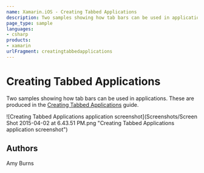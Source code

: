 ```yaml
---
name: Xamarin.iOS - Creating Tabbed Applications
description: Two samples showing how tab bars can be used in applications. These are produced in the Creating Tabbed Applications guide.
page_type: sample
languages:
- csharp
products:
- xamarin
urlFragment: creatingtabbedapplications
---
```

# Creating Tabbed Applications

Two samples showing how tab bars can be used in applications. These are produced in the [Creating Tabbed Applications](/guides/ios/user_interface/creating_tabbed_applications/) guide.

![Creating Tabbed Applications application screenshot](Screenshots/Screen Shot 2015-04-02 at 6.43.51 PM.png "Creating Tabbed Applications application screenshot")

## Authors

Amy Burns
